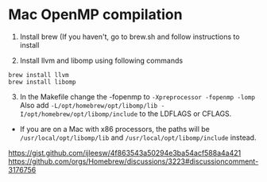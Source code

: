 # Mac OpenMP compilation

1. Install brew (If you haven't, go to brew.sh and follow instructions to install

2. Install llvm and libomp using following commands

```
brew install llvm
brew install libomp
```

3. In the Makefile change the -fopenmp to `-Xpreprocessor -fopenmp -lomp`
Also add `-L/opt/homebrew/opt/libomp/lib -I/opt/homebrew/opt/libomp/include`
to the LDFLAGS or CFLAGS.
  * If you are on a Mac with x86 processors, the paths will be `/usr/local/opt/libomp/lib` and `/usr/local/opt/libomp/include` instead.

https://gist.github.com/ijleesw/4f863543a50294e3ba54acf588a4a421
https://github.com/orgs/Homebrew/discussions/3223#discussioncomment-3176756
